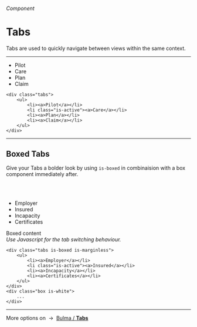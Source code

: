 <h6 class="subtitle is-5 has-text-grey">Component</h6><h1 class="title is-1 has-text-weight-bold">Tabs</h1>
<p class="subtitle is-5">
    <span class="has-text-weight-semibold">Tabs</span> are used to quickly navigate between views within the same context.
</p>

<hr class="is-large is-visible">

<div class="box is-well is-marginless is-large">
    <div class="tabs">
        <ul class="is-borderless">
            <li><a>Pilot</a></li>
            <li class="is-active"><a>Care</a></li>
            <li><a>Plan</a></li>
            <li><a>Claim</a></li>
        </ul>
    </div>
</div>

    <div class="tabs">
        <ul>
            <li><a>Pilot</a></li>
            <li class="is-active"><a>Care</a></li>
            <li><a>Plan</a></li>
            <li><a>Claim</a></li>
        </ul>
    </div>
<hr class="is-visible is-large">

<h2 class="title is-4">Boxed Tabs</h2>

Give your Tabs a bolder look by using `is-boxed` in combinaision with a box component immediately after.

<br><br>

<div class="tabs is-boxed is-marginless">
    <ul>
        <li><a>Employer</a></li>
        <li class="is-active"><a>Insured</a></li>
        <li><a>Incapacity</a></li>
        <li><a>Certificates</a></li>
    </ul>
</div>
<div class="box is-white is-large has-text-grey-dark">
    Boxed content<br><i>Use Javascript for the tab switching behaviour.</i>
</div>

    <div class="tabs is-boxed is-marginless">
        <ul>
            <li><a>Employer</a></li>
            <li class="is-active"><a>Insured</a></li>
            <li><a>Incapacity</a></li>
            <li><a>Certificates</a></li>
        </ul>
    </div>
    <div class="box is-white">
        ...
    </div>
<hr>

<div class="box is-bordered">
    More options on &nbsp;→&nbsp; <a href="https://bulma.io/documentation/components/tabs/" target="blank">Bulma / <strong>Tabs</strong></a>
</div>
